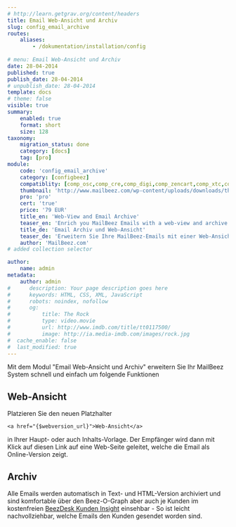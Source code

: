 ```yaml
---
# http://learn.getgrav.org/content/headers
title: Email Web-Ansicht und Archiv
slug: config_email_archive
routes:
    aliases:
        - /dokumentation/installation/config
        
# menu: Email Web-Ansicht und Archiv
date: 28-04-2014
published: true
publish_date: 28-04-2014
# unpublish_date: 28-04-2014
template: docs
# theme: false
visible: true
summary:
    enabled: true
    format: short
    size: 128
taxonomy:
    migration_status: done
    category: [docs]
    tag: [pro]
module:
    code: 'config_email_archive'
    category: [configbeez]
    compatiblity: [comp_osc,comp_cre,comp_digi,comp_zencart,comp_xtc,comp_gambio]
    thumbnail: 'http://www.mailbeez.com/wp-content/uploads/downloads/thumbnails/2014/04/icon_32.png'
    pro: 'pro'
    cert: 'true'
    price: '79 EUR'
    title_en: 'Web-View and Email Archive'
    teaser_en: 'Enrich you MailBeez Emails with a web-view and archive them'
    title_de: 'Email Archiv und Web-Ansicht'
    teaser_de: 'Erweitern Sie Ihre MailBeez-Emails mit einer Web-Ansicht und archivieren Sie diese.'
    author: 'MailBeez.com'
# added collection selector

author:
    name: admin
metadata:
    author: admin
#      description: Your page description goes here
#      keywords: HTML, CSS, XML, JavaScript
#      robots: noindex, nofollow
#      og:
#          title: The Rock
#          type: video.movie
#          url: http://www.imdb.com/title/tt0117500/
#          image: http://ia.media-imdb.com/images/rock.jpg
#  cache_enable: false
#  last_modified: true
---
```


Mit dem Modul "Email Web-Ansicht und Archiv" erweitern Sie Ihr MailBeez System schnell und einfach um folgende Funktionen

## Web-Ansicht

Platzieren Sie den neuen Platzhalter

```
<a href="{$webversion_url}">Web-Ansicht</a>
```

in Ihrer Haupt- oder auch Inhalts-Vorlage. Der Empfänger wird dann mit Klick auf diesen Link auf eine Web-Seite geleitet, welche die Email als Online-Version zeigt.

## Archiv

Alle Emails werden automatisch in Text- und HTML-Version archiviert und sind komfortable über den Beez-O-Graph aber auch je Kunden im kostenfreien [BeezDesk Kunden Insight](/dokumentation/configbeez/config_customer_insight/) einsehbar - So ist leicht nachvollziehbar, welche Emails den Kunden gesendet worden sind.

